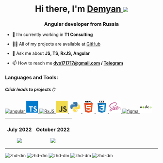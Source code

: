 <h1 align="center">
    Hi there, I'm 
    <a href="https://github.com/zhd-dm" target="_blank">
        Demyan
    </a> 
    <img src="https://github.com/blackcater/blackcater/raw/main/images/Hi.gif" height="32"/>
</h1>

<h3 align="center">Angular developer from Russia</h3>

- 🌱 I’m currently working in **T1 Consulting**

- 👨‍💻 All of my projects are available at [GitHub](https://github.com/zhd-dm)

- 💬 Ask me about **JS, TS, RxJS, Angular**

- 📫 How to reach me **dyo171717@gmail.com / <a href="https://t.me/zhd_dm">Telegram</a>**

<!-- - 💼 My resume: [russian](https://drive.google.com/file/d/18hQziz6aYG78R4fZ-da8KozP-_Y2gkzk/view); [english](https://www.linkedin.com/in/demyan-zhdanov-9116a8249/) -->

<p align="center">
</p>
<h3 align="left">Languages and Tools:</h3>
<h5> Click leads to projects 🖱️ </h5>
<p align="left"> 
    <a href="https://github.com/zhd-dm?tab=repositories&q=angular&type=&language=&sort=" target="_blank" rel="noreferrer"> 
        <img src="https://angular.io/assets/images/logos/angular/angular.svg" alt="angular" width="40" height="40"/> 
    </a> 
    <a href="https://github.com/zhd-dm?tab=repositories&q=angular&type=&language=&sort=" target="_blank" rel="noreferrer"> 
        <img src="https://raw.githubusercontent.com/devicons/devicon/master/icons/typescript/typescript-original.svg" alt="typescript" width="40" height="40"/> 
    </a>
    <a href="https://github.com/zhd-dm?tab=repositories&q=angular&type=&language=&sort=" target="_blank" rel="noreferrer"> 
        <img src="https://cdn.cdnlogo.com/logos/r/44/rxjs.svg" alt="RxJS" width="40" height="40"/> 
    </a>
    <a href="https://github.com/zhd-dm?tab=repositories&q=&type=&language=javascript&sort=" target="_blank" rel="noreferrer"> 
        <img src="https://raw.githubusercontent.com/devicons/devicon/master/icons/javascript/javascript-original.svg" alt="javascript" width="40" height="40"/> 
    </a>
    <a href="https://github.com/zhd-dm?tab=repositories&q=&type=&language=python&sort=" target="_blank" rel="noreferrer">
        <img src="https://raw.githubusercontent.com/devicons/devicon/master/icons/python/python-original.svg" alt="python" width="40" height="40"/> 
    </a> 
    <a href="https://github.com/zhd-dm/test-neoflex" target="_blank" rel="noreferrer"> 
        <img src="https://raw.githubusercontent.com/devicons/devicon/master/icons/html5/html5-original-wordmark.svg" alt="html5" width="40" height="40"/> 
    </a> 
    <a href="https://github.com/zhd-dm/test-neoflex" target="_blank" rel="noreferrer"> 
        <img src="https://raw.githubusercontent.com/devicons/devicon/master/icons/css3/css3-original-wordmark.svg" alt="css3" width="40" height="40"/> 
    </a> 
    <a href="https://github.com/zhd-dm?tab=repositories&q=angular&type=&language=&sort=" target="_blank" rel="noreferrer">
        <img src="https://raw.githubusercontent.com/devicons/devicon/master/icons/sass/sass-original.svg" alt="sass" width="40" height="40"/> 
    </a> 
    <a href="https://www.figma.com/" target="_blank" rel="noreferrer"> 
        <img src="https://www.vectorlogo.zone/logos/figma/figma-icon.svg" alt="figma" width="40" height="40"/> 
    </a> 
    <a href="https://github.com/zhd-dm/musicApp/tree/master/app/server" target="_blank" rel="noreferrer"> 
        <img src="https://raw.githubusercontent.com/devicons/devicon/master/icons/nodejs/nodejs-original-wordmark.svg" alt="nodejs" width="40" height="40"/> 
    </a> 
</p>

| <h3 align="center">July 2022</h3><a href="https://github.com/zhd-dm/angular-todolist"><img align="center" src="https://github-readme-stats.vercel.app/api/pin/?username=zhd-dm&repo=angular-todolist&theme=solarized-dark&show_icons=true&hide_border=true" /></a> | <h3 align="center">October 2022</h3><a href="https://github.com/zhd-dm/angular-todolist-v2"><img align="center" src="https://github-readme-stats.vercel.app/api/pin/?username=zhd-dm&repo=angular-todolist-v2&theme=solarized-dark&show_icons=true&hide_border=true" /></a> |
| ------------- | ------------- |




<hr>
<span>
    <img src="https://github-profile-summary-cards.vercel.app/api/cards/most-commit-language?username=zhd-dm&theme=solarized_dark" alt="zhd-dm" />
</span>
<span>
    <img src="https://github-profile-summary-cards.vercel.app/api/cards/repos-per-language?username=zhd-dm&theme=solarized_dark" alt="zhd-dm" />
</span>
<span>
    <img src="https://github-profile-summary-cards.vercel.app/api/cards/stats?username=zhd-dm&theme=solarized_dark" alt="zhd-dm" />
</span>
<span>
    <img src="https://github-profile-summary-cards.vercel.app/api/cards/productive-time?username=zhd-dm&theme=solarized_dark&utcOffset=3" alt="zhd-dm" />
</span>
<span>
    <img src="https://github-profile-summary-cards.vercel.app/api/cards/profile-details?username=zhd-dm&theme=solarized_dark" alt="zhd-dm" />
</span>

<br>
<!-- <span>
    <img src="https://activity-graph.herokuapp.com/graph?username=zhd-dm&theme=vue" alt="zhd-dm" />
</span> -->
